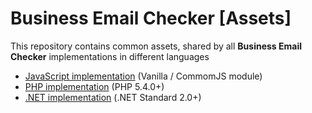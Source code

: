 Business Email Checker [Assets]
===============================

This repository contains common assets, shared by all **Business Email Checker** implementations in different languages

* [JavaScript implementation](https://github.com/salaros/is-biz-mail-js) (Vanilla / CommomJS module)
* [PHP implementation](https://github.com/salaros/is-biz-mail-php) (PHP 5.4.0+)
* [.NET implementation](https://github.com/salaros/is-biz-mail-dotnet) (.NET Standard 2.0+)